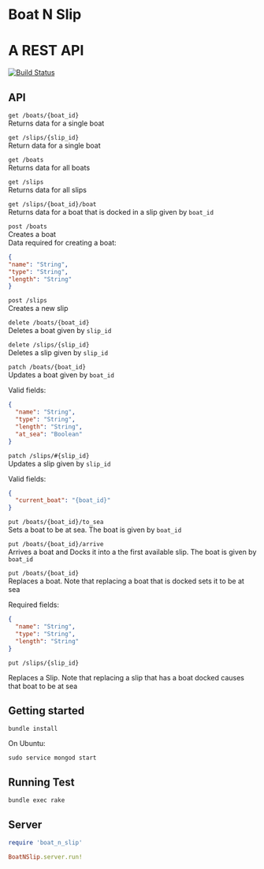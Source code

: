 # Boat N Slip 
# A REST API

[![Build Status](https://travis-ci.com/LittleStevieBrule/boat-n-slip.svg?token=nZsgngm2TJU24WjBQ1Jf&branch=master)](https://travis-ci.com/LittleStevieBrule/boat-n-slip)


## API
```get /boats/{boat_id}```  
  Returns data for a single boat
  
  
  
```get /slips/{slip_id}```  
  Return data for a single boat
  
  
  
```get /boats```   
  Returns data for all boats



```get /slips```   
  Returns data for all slips
  
  
  
```get /slips/{boat_id}/boat```  
  Returns data for a boat that is docked in a slip given by `boat_id`



```post /boats ```   
  Creates a boat  
  Data required for creating a boat:
  ```json
{
  "name": "String",
  "type": "String",
  "length": "String"
}
```



  
```post /slips```  
  Creates a new slip

```delete /boats/{boat_id}```   
  Deletes a boat given by `slip_id`
  
```delete /slips/{slip_id}```   
  Deletes a slip given by `slip_id` 
  
```patch /boats/{boat_id}```  
  Updates a boat given by `boat_id` 
    
  Valid fields:
```json
{
  "name": "String",
  "type": "String",
  "length": "String",
  "at_sea": "Boolean"
}
```

```patch /slips/#{slip_id}```   
  Updates a slip given by `slip_id`
  
  Valid fields:  

```json
{
  "current_boat": "{boat_id}" 
}
```




```put /boats/{boat_id}/to_sea```   
  Sets a boat to be at sea. The boat is given by `boat_id`



```put /boats/{boat_id}/arrive```   
  Arrives a boat and Docks it into a the first available slip. The boat is given by `boat_id`



```put /boats/{boat_id}```   
  Replaces a boat. Note that replacing a boat that is docked sets it to be at sea
  
  Required fields:
```json
{
  "name": "String",
  "type": "String",
  "length": "String"
}
```


```put /slips/{slip_id}```

Replaces a Slip. Note that replacing a slip that has a boat docked causes that boat to be at sea  

## Getting started

```bundle install```

On Ubuntu:

```sudo service mongod start```

## Running Test

```bundle exec rake```

## Server
```ruby
require 'boat_n_slip'

BoatNSlip.server.run!
```
